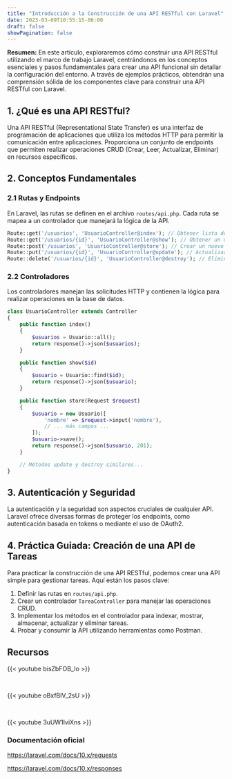 ```yaml
---
title: "Introducción a la Construcción de una API RESTful con Laravel"
date: 2023-03-09T10:55:15-06:00
draft: false
showPagination: false
---
```


**Resumen:** En este artículo, exploraremos cómo construir una API RESTful utilizando el marco de trabajo Laravel, centrándonos en los conceptos esenciales y pasos fundamentales para crear una API funcional sin detallar la configuración del entorno. A través de ejemplos prácticos, obtendrán una comprensión sólida de los componentes clave para construir una API RESTful con Laravel.

## 1. ¿Qué es una API RESTful?

Una API RESTful (Representational State Transfer) es una interfaz de programación de aplicaciones que utiliza los métodos HTTP para permitir la comunicación entre aplicaciones. Proporciona un conjunto de endpoints que permiten realizar operaciones CRUD (Crear, Leer, Actualizar, Eliminar) en recursos específicos.

## 2. Conceptos Fundamentales

### 2.1 Rutas y Endpoints

En Laravel, las rutas se definen en el archivo `routes/api.php`. Cada ruta se mapea a un controlador que manejará la lógica de la API.

```php
Route::get('/usuarios', 'UsuarioController@index'); // Obtener lista de usuarios
Route::get('/usuarios/{id}', 'UsuarioController@show'); // Obtener un usuario por ID
Route::post('/usuarios', 'UsuarioController@store'); // Crear un nuevo usuario
Route::put('/usuarios/{id}', 'UsuarioController@update'); // Actualizar un usuario existente
Route::delete('/usuarios/{id}', 'UsuarioController@destroy'); // Eliminar un usuario
```

### 2.2 Controladores

Los controladores manejan las solicitudes HTTP y contienen la lógica para realizar operaciones en la base de datos.

```php
class UsuarioController extends Controller
{
    public function index()
    {
        $usuarios = Usuario::all();
        return response()->json($usuarios);
    }

    public function show($id)
    {
        $usuario = Usuario::find($id);
        return response()->json($usuario);
    }

    public function store(Request $request)
    {
        $usuario = new Usuario([
            'nombre' => $request->input('nombre'),
            // ... más campos ...
        ]);
        $usuario->save();
        return response()->json($usuario, 201);
    }

    // Métodos update y destroy similares...
}
```

## 3. Autenticación y Seguridad

La autenticación y la seguridad son aspectos cruciales de cualquier API. Laravel ofrece diversas formas de proteger los endpoints, como autenticación basada en tokens o mediante el uso de OAuth2.

## 4. Práctica Guiada: Creación de una API de Tareas

Para practicar la construcción de una API RESTful, podemos crear una API simple para gestionar tareas. Aquí están los pasos clave:

1. Definir las rutas en `routes/api.php`.
2. Crear un controlador `TareaController` para manejar las operaciones CRUD.
3. Implementar los métodos en el controlador para indexar, mostrar, almacenar, actualizar y eliminar tareas.
4. Probar y consumir la API utilizando herramientas como Postman.

## Recursos

{{< youtube bisZbFOB_Io >}}

<br>

{{< youtube oBxfBlV_2sU >}}

<br>

{{< youtube 3uUW1IviXns >}}

### Documentación oficial

https://laravel.com/docs/10.x/requests

https://laravel.com/docs/10.x/responses
